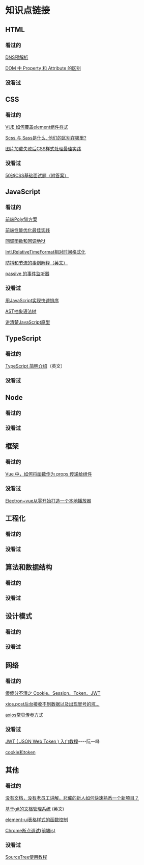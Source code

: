 # 知识点链接

## HTML

### 看过的

[DNS预解析](https://www.xuanfengge.com/dns-prefetching-analysis.html)

[DOM 中 Property 和 Attribute 的区别](https://www.cnblogs.com/elcarim5efil/p/4698980.html)

### 没看过



## CSS

### 看过的

[VUE 如何覆盖element组件样式](https://www.cnblogs.com/webARM/p/12443518.html)

[Scss 与 Sass是什么, 他们的区别在哪里? ](https://www.cnblogs.com/jeacy/p/9776479.html)

[图片加载失败后CSS样式处理最佳实践](https://www.zhangxinxu.com/wordpress/2020/10/css-style-image-load-fail/)

### 没看过

[50道CSS基础面试题（附答案）](https://segmentfault.com/a/1190000013325778)



## JavaScript

### 看过的

[前端Polyfill方案](https://zhuanlan.zhihu.com/p/27777995)

[前端性能优化最佳实践](https://csspod.com/frontend-performance-best-practices/#content-http)

[回调函数和回调地狱](https://segmentfault.com/a/1190000009644973)

[Intl.RelativeTimeFormat相对时间格式化](http://www.deathghost.cn/article/javascript/53)

[防抖和节流的事例解释（英文）](https://css-tricks.com/debouncing-throttling-explained-examples/)

[passive 的事件监听器](https://www.cnblogs.com/ziyunfei/p/5545439.html)

### 没看过

[用JavaScript实现快速排序](https://segmentfault.com/a/1190000037611587)

[AST抽象语法树](https://segmentfault.com/a/1190000016231512)

[讲清楚JavaScript原型](https://juejin.im/post/6844904053651030030)



## TypeScript

### 看过的

[TypeScript 简明介绍](https://www.warambil.com/typescript-why-is-so-important)（英文）

### 没看过



## Node

### 看过的



### 没看过



## 框架

### 看过的

[Vue 中，如何将函数作为 props 传递给组件](https://developer.51cto.com/art/202005/616298.htm)

### 没看过

[Electron+vue从零开始打造一个本地播放器](https://segmentfault.com/a/1190000037613988)

## 工程化

### 看过的



### 没看过



## 算法和数据结构

### 看过的



### 没看过



## 设计模式

### 看过的



### 没看过



## 网络

### 看过的

[傻傻分不清之 Cookie、Session、Token、JWT](https://juejin.im/post/6844904034181070861#heading-12)

[xios.post后台接收不到数据以及出现冒号的坑...](https://blog.csdn.net/Daisy_1/article/details/98083493)

[axios常见传参方式](https://blog.csdn.net/qq_31837621/article/details/80688854)

### 没看过

[JWT ( JSON Web Token ) 入门教程](http://www.ruanyifeng.com/blog/2018/07/json_web_token-tutorial.html)----阮一峰

[cookie和token](https://www.jianshu.com/p/ce9802589143)

## 其他

### 看过的

[没有文档，没有老员工讲解，悲催的新人如何快速熟悉一个新项目？](https://juejin.im/entry/6844903766966157320)

[基于git的文档管理系统](https://www.bit-101.com/blog/2020/09/git-based-wiki/) (英文)

[element-ui表格样式的函数控制](https://www.cnblogs.com/steamed-twisted-roll/p/9120924.html)

[Chrome断点调试(前端js)](https://blog.csdn.net/zam183/article/details/89468157)



### 没看过

[SourceTree使用教程](https://www.jianshu.com/p/6b5ed581b158)

